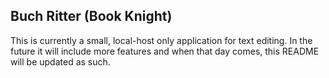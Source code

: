 ## Buch Ritter (Book Knight)
This is currently a small, local-host only application for text editing. In the future it will include more features and when that day comes, this README will be updated as such.

